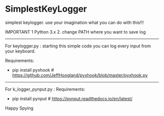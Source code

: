 # SimplestKeyLogger
simplest keylogger. use your imagination what you can do with this!!!

IMPORTANT
1 Python 3.x
2. change PATH where you want to save log

-----------------------------------------
For keylogger.py :
starting this simple code you can log every input from your keyboard. 

Requirements:
- pip install pyxhook  # https://github.com/JeffHoogland/pyxhook/blob/master/pyxhook.py

------------------------------------------

For k_logger_pynput.py :
Requirements:
- pip install pynput # https://pynput.readthedocs.io/en/latest/


Happy Spying
